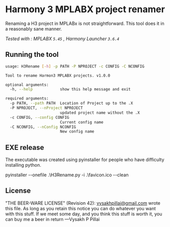# Harmony 3 MPLABX project renamer

Renaming a H3 project in MPLABx is not straightforward. This tool does it in a reasonably sane manner. 

_Tested with : MPLABX `5.45` , Harmony Launcher `3.6.4`_

## Running the tool

```bash
usage: H3Rename [-h] -p PATH -P NPROJECT -c CONFIG -C NCONFIG

Tool to rename Harmon3 MPLABX projects. v1.0.0

optional arguments:
  -h, --help            show this help message and exit

required arguments:
  -p PATH, --path PATH  Location of Project up to the .X
  -P NPROJECT, --nProject NPROJECT
                        updated project name without the .X
  -c CONFIG, --config CONFIG
                        Current config name
  -C NCONFIG, --nConfig NCONFIG
                        New config name
```

## EXE release

The executable was created using pyinstaller for people who have difficulty installing python.

pyinstaller --onefile .\H3Rename.py -i .\favicon.ico --clean

## License

"THE BEER-WARE LICENSE" (Revision 42): vysakhpillai@gmail.com wrote this file. As long as you retain this notice you can do whatever you want with this stuff. If we meet some day, and you think this stuff is worth it, you can buy me a beer in return —Vysakh P Pillai
